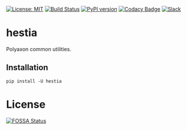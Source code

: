 [![License: MIT](https://img.shields.io/badge/License-MIT-green.svg)](LICENSE)
[![Build Status](https://travis-ci.com/polyaxon/hestia.svg?branch=master)](https://travis-ci.org/polyaxon/hestia)
[![PyPI version](https://badge.fury.io/py/hestia.svg)](https://badge.fury.io/py/hestia)
[![Codacy Badge](https://api.codacy.com/project/badge/Grade/e49f4132c90e496e974d3e9883ee4d8c)](https://www.codacy.com/app/polyaxon/hestia?utm_source=github.com&amp;utm_medium=referral&amp;utm_content=polyaxon/hestia&amp;utm_campaign=Badge_Grade)
[![Slack](https://img.shields.io/badge/chat-on%20slack-aadada.svg?logo=slack&longCache=true)](https://join.slack.com/t/polyaxon/shared_invite/enQtMzQ0ODc2MDg1ODc0LWY2ZTdkMTNmZjBlZmRmNjQxYmYwMTBiMDZiMWJhODI2ZTk0MDU4Mjg5YzA5M2NhYzc5ZjhiMjczMDllYmQ2MDg)

# hestia

Polyaxon common utilities.

## Installation

```
pip install -U hestia
```

# License

[![FOSSA Status](https://app.fossa.io/api/projects/git%2Bgithub.com%2Fpolyaxon%2Frhea.svg?type=large)](https://app.fossa.io/projects/git%2Bgithub.com%2Fpolyaxon%2Frhea?ref=badge_large)
